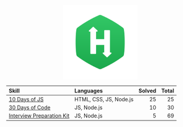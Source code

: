 <p align="center">
  <a href="https://www.hackerrank.com/">
    <img src="./images/HackerRank_logo.png" width="200">
  </a>
</p>

| Skill                                                            | Languages              | Solved | Total |
| :--------------------------------------------------------------- | :--------------------- | -----: | ----: |
| [10 Days of JS](./skills/10-days-of-js/)                         | HTML, CSS, JS, Node.js |     25 |    25 |
| [30 Days of Code](./skills/30-days-of-code/)                     | JS, Node.js            |     10 |    30 |
| [Interview Preparation Kit](./skills/interview-preparation-kit/) | JS, Node.js            |      5 |    69 |
